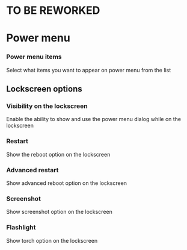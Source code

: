 # TO BE REWORKED

# Power menu

### Power menu items
Select what items you want to appear on power menu from the list


## Lockscreen options

### Visibility on the lockscreen
Enable the ability to show and use the power menu dialog while on the lockscreen

### Restart
Show the reboot option on the lockscreen

### Advanced restart
Show advanced reboot option on the lockscreen

### Screenshot
Show screenshot option on the lockscreen

### Flashlight
Show torch option on the lockscreen
